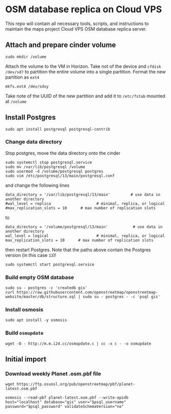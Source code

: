 # OSM database replica on Cloud VPS

This repo will contain all necessary tools, scripts, and instructions to maintain the maps project Cloud VPS OSM database replica server.

## Attach and prepare cinder volume

```
sudo mkdir /volume
```

Attach the volume to the VM in Horizon. Take not of the device and `cfdisk /dev/sd?` to partition the entire volume into a single partition.
Format the new partition as `ext4`

```
mkfs.ext4 /dev/sdxy
```

Take note of the UUID of the new partition and add it to `/etc/fstab` mounted at `/volume`

## Install Postgres

```
sudo apt install postgresql postgresql-contrib
```

### Change data directory

Stop postgres, move the data directory onto the cinder

```
sudo systemctl stop postgresql.service
sudo mv /var/lib/postgresql /volume
sudo usermod -d /volume/postgresql postgres
sudo vim /etc/postgresql/13/main/postgresql.conf
```

and change the following lines

```
data_directory = '/var/lib/postgresql/13/main'         # use data in another directory
#wal_level = replica                    # minimal, replica, or logical
#max_replication_slots = 10      # max number of replication slots
```

to

```
data_directory = '/volume/postgresql/13/main'           # use data in another directory
wal_level = logical                     # minimal, replica, or logical
max_replication_slots = 10      # max number of replication slots
```

then restart Postgres. Note that the paths above contain the Postgres version (in this case `13`)!

```
sudo systemctl start postgresql.service
```

### Build empty OSM database

```
sudo su - postgres -c 'createdb gis'
curl https://raw.githubusercontent.com/openstreetmap/openstreetmap-website/master/db/structure.sql | sudo su - postgres - -c 'psql gis'
```

### Install osmosis

```
sudo apt install -y osmosis
```

### Build `osmupdate`

```
wget -O - http://m.m.i24.cc/osmupdate.c | cc -x c - -o osmupdate
```

## Initial import

### Download weekly Planet .osm.pbf file

```
wget https://ftp.osuosl.org/pub/openstreetmap/pbf/planet-latest.osm.pbf
```

```
osmosis --read-pbf planet-latest.osm.pbf --write-apidb host="localhost" database="gis" user="$psql_username" password="$psql_password" validateSchemaVersion="no"
```
